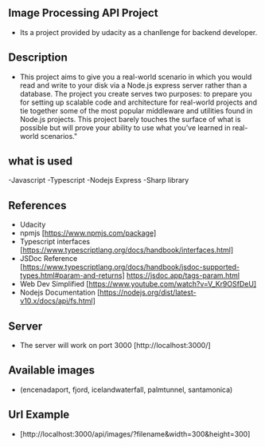 ## Image Processing API Project
- Its a project provided by udacity as a chanllenge for backend developer.

## Description

- This project aims to give you a real-world scenario in which you would read and write to your disk via a Node.js express server rather than a database. The project you create serves two purposes: to prepare you for setting up scalable code and architecture for real-world projects and tie together some of the most popular middleware and utilities found in Node.js projects. This project barely touches the surface of what is possible but will prove your ability to use what you’ve learned in real-world scenarios."

## what is used
-Javascript
-Typescript
-Nodejs Express
-Sharp library


## References
- Udacity<br>
- npmjs [https://www.npmjs.com/package] 
- Typescript interfaces [https://www.typescriptlang.org/docs/handbook/interfaces.html]
- JSDoc Reference [https://www.typescriptlang.org/docs/handbook/jsdoc-supported-types.html#param-and-returns]
     https://jsdoc.app/tags-param.html
- Web Dev Simplified [https://www.youtube.com/watch?v=V_Kr9OSfDeU]
- Nodejs Documentation [https://nodejs.org/dist/latest-v10.x/docs/api/fs.html]
 
## Server 
- The server will work on port 3000 [http://localhost:3000/]

## Available images 
- (encenadaport, fjord, icelandwaterfall, palmtunnel, santamonica)
## Url Example 
- [http://localhost:3000/api/images/?filename&width=300&height=300]










